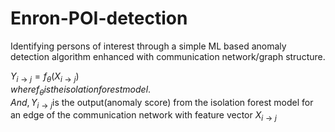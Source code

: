 # Enron-POI-detection
 Identifying persons of interest through a simple ML based anomaly detection algorithm enhanced with communication network/graph structure.

$Y_{i \rightarrow j} = f_\theta \left( X_{i \rightarrow j} \right)$<br>
$where f_\theta is the isolation forest model.$<br>
$And, Y_{i \rightarrow j} \text{is the output(anomaly score) from the isolation forest model for an edge of the communication network with feature vector } X_{i \rightarrow j}$<br>



